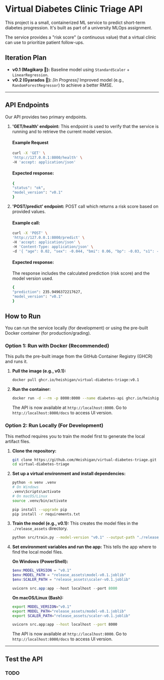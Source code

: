 # Virtual Diabetes Clinic Triage API

This project is a small, containerized ML service to predict short-term diabetes progression. It's built as part of a university MLOps assignment.

The service provides a "risk score" (a continuous value) that a virtual clinic can use to prioritize patient follow-ups.

## Iteration Plan

* **v0.1 (Magikarp 🎏):** Baseline model using `StandardScaler` + `LinearRegression`.
* **v0.2 (Gyarados 🐉):** *[In Progress]* Improved model (e.g., `RandomForestRegressor`) to achieve a better RMSE.

---

## API Endpoints
Our API provides two primary endpoints.
1.  **'GET/health' endpoint:**
    This endpoint is used to verify that the service is running and to retrieve the current model version.
    #### Example Request
    ```bash
    curl -X 'GET' \
    'http://127.0.0.1:8000/health' \
    -H 'accept: application/json'
    ```
    #### Expected response:
    ```bash
    {
    "status": "ok",
    "model_version": "v0.1"
    }
    ```
2.  **'POST/predict' endpoint:**
    POST call which returns a risk score based on provided values.  
    #### Example call:
    ```bash
    curl -X 'POST' \
    'http://127.0.0.1:8000/predict' \
    -H 'accept: application/json' \
    -H 'Content-Type: application/json' \
    -d '{ "age": 0.02, "sex": -0.044, "bmi": 0.06, "bp": -0.03, "s1": -0.02, "s2": 0.03, "s3": -0.02, "s4": 0.02, "s5": 0.02, "s6": -0.001 }'
    ```
    #### Expected response: 
    The response includes the calculated prediction (risk score) and the model version used.
    ```bash
    {
    "prediction": 235.9496372217627,
    "model_version": "v0.1"
    }
    ```
## How to Run

You can run the service locally (for development) or using the pre-built Docker container (for production/grading).

### Option 1: Run with Docker (Recommended)

This pulls the pre-built image from the GitHub Container Registry (GHCR) and runs it.

1.  **Pull the image (e.g., v0.1):**
    ```bash
    docker pull ghcr.io/heishigan/virtual-diabetes-triage:v0.1
    ```

2.  **Run the container:**
    ```bash
    docker run -d --rm -p 8000:8000 --name diabetes-api ghcr.io/heishigan/virtual-diabetes-triage:v0.1
    ```
    The API is now available at `http://localhost:8000`. Go to `http://localhost:8000/docs` to access UI version.

### Option 2: Run Locally (For Development)

This method requires you to train the model first to generate the local artifact files.

1.  **Clone the repository:**
    ```bash
    git clone https://github.com/Heishigan/virtual-diabetes-triage.git
    cd virtual-diabetes-triage
    ```

2.  **Set up a virtual environment and install dependencies:**
    ```bash
    python -m venv .venv
    # On Windows
    .venv\Scripts\activate
    # On macOS/Linux
    source .venv/bin/activate
    
    pip install --upgrade pip
    pip install -r requirements.txt
    ```

3.  **Train the model (e.g., v0.1):**
    This creates the model files in the `./release_assets` directory.
    ```bash
    python src/train.py --model-version "v0.1" --output-path "./release_assets"
    ```

4.  **Set environment variables and run the app:**
    This tells the app where to find the local model files.

    **On Windows (PowerShell):**
    ```powershell
    $env:MODEL_VERSION = "v0.1"
    $env:MODEL_PATH = "release_assets\model-v0.1.joblib"
    $env:SCALER_PATH = "release_assets\scaler-v0.1.joblib"
    
    uvicorn src.app:app --host localhost --port 8000
    ```

    **On macOS/Linux (Bash):**
    ```bash
    export MODEL_VERSION="v0.1"
    export MODEL_PATH="release_assets/model-v0.1.joblib"
    export SCALER_PATH="release_assets/scaler-v0.1.joblib"
    
    uvicorn src.app:app --host localhost --port 8000
    ```
    The API is now available at `http://localhost:8000`. Go to `http://localhost:8000/docs` to access UI version.

---

## Test the API
### TODO